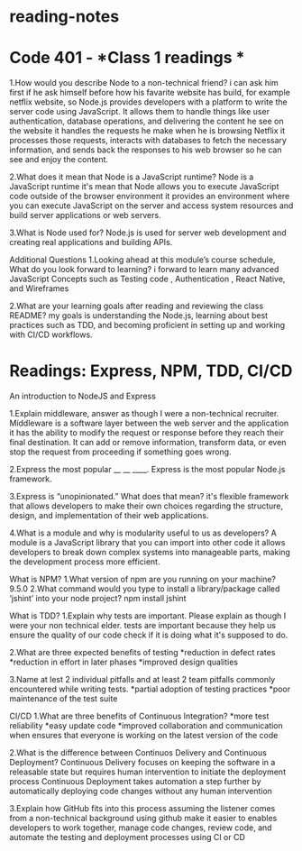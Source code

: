 # reading-notes
# Code 401 - *Class 1 readings *

1.How would you describe Node to a non-technical friend?
i can ask him first if he ask himself before how his favarite website has build, for example netflix website, so Node.js provides developers with a platform to write the server code using JavaScript. It allows them to handle things like user authentication, database operations, and delivering the content he see on the website it handles the requests he make when he is browsing Netflix it processes those requests, interacts with databases to fetch the necessary information, and sends back the responses to his web browser so he can see and enjoy the content.

2.What does it mean that Node is a JavaScript runtime?
Node is a JavaScript runtime it's mean that Node allows you to execute JavaScript code outside of the browser environment it provides an environment where you can execute JavaScript on the server and access system resources and build server applications or web servers.

3.What is Node used for?
Node.js is used for server web development and creating real applications and building APIs.



Additional Questions
1.Looking ahead at this module’s course schedule, What do you look forward to learning?
i forward to learn many advanced JavaScript Concepts such as Testing code , Authentication , React Native, and Wireframes

2.What are your learning goals after reading and reviewing the class README?
my goals is understanding the Node.js, learning about best practices such as TDD, and becoming proficient in setting up and working with CI/CD workflows.



# Readings: Express, NPM, TDD, CI/CD
An introduction to NodeJS and Express

1.Explain middleware, answer as though I were a non-technical recruiter.
Middleware is a software layer between the web server and the application it has the ability to modify the request or response before they reach their final destination. It can add or remove information, transform data, or even stop the request from proceeding if something goes wrong.

2.Express the most popular __ __ ____.
Express is the most popular Node.js framework.

3.Express is “unopinionated.” What does that mean?
it's flexible framework that allows developers to make their own choices regarding the structure, design, and implementation of their web applications.

4.What is a module and why is modularity useful to us as developers?
A module is a JavaScript library that you can import into other code it allows developers to break down complex systems into manageable parts, making the development process more efficient.



What is NPM?
1.What version of npm are you running on your machine? 9.5.0
2.What command would you type to install a library/package called ‘jshint’ into your node project? npm install jshint

What is TDD?
1.Explain why tests are important. Please explain as though I were your non technical elder.
tests are important because they help us ensure the quality of our code check if it is doing what it's supposed to do.

2.What are three expected benefits of testing
*reduction in defect rates
*reduction in effort in later phases
*improved design qualities

3.Name at lest 2 individual pitfalls and at least 2 team pitfalls commonly encountered while writing tests.
*partial adoption of testing practices
*poor maintenance of the test suite

CI/CD
1.What are three benefits of Continuous Integration?
*more test reliability
*easy update code
*improved collaboration and communication when ensures that everyone is working on the latest version of the code

2.What is the difference between Continuos Delivery and Continuous Deployment?
Continuous Delivery focuses on keeping the software in a releasable state but requires human intervention to initiate the deployment process
Continuous Deployment takes automation a step further by automatically deploying code changes without any human intervention

3.Explain how GitHub fits into this process assuming the listener comes from a non-technical background
using github make it easier to enables developers to work together, manage code changes, review code, and automate the testing and deployment processes using CI or CD

